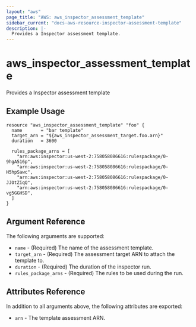 ```yaml
---
layout: "aws"
page_title: "AWS: aws_inspector_assessment_template"
sidebar_current: "docs-aws-resource-inspector-assessment-template"
description: |-
  Provides a Inspector assessment template.
---
```


# aws_inspector_assessment_template

Provides a Inspector assessment template

## Example Usage

```hcl
resource "aws_inspector_assessment_template" "foo" {
  name       = "bar template"
  target_arn = "${aws_inspector_assessment_target.foo.arn}"
  duration   = 3600

  rules_package_arns = [
    "arn:aws:inspector:us-west-2:758058086616:rulespackage/0-9hgA516p",
    "arn:aws:inspector:us-west-2:758058086616:rulespackage/0-H5hpSawc",
    "arn:aws:inspector:us-west-2:758058086616:rulespackage/0-JJOtZiqQ",
    "arn:aws:inspector:us-west-2:758058086616:rulespackage/0-vg5GGHSD",
  ]
}
```

## Argument Reference

The following arguments are supported:

* `name` - (Required) The name of the assessment template.
* `target_arn` - (Required) The assessment target ARN to attach the template to.
* `duration` - (Required) The duration of the inspector run.
* `rules_package_arns` - (Required) The rules to be used during the run.

## Attributes Reference

In addition to all arguments above, the following attributes are exported:

* `arn` - The template assessment ARN.
